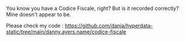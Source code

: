 You know you have a Codice Fiscale, right?
But is it recorded correctly?
Mine doesn't appear to be.

Please check my code : https://github.com/danja/hyperdata-static/tree/main/danny.ayers.name/codice-fiscale
